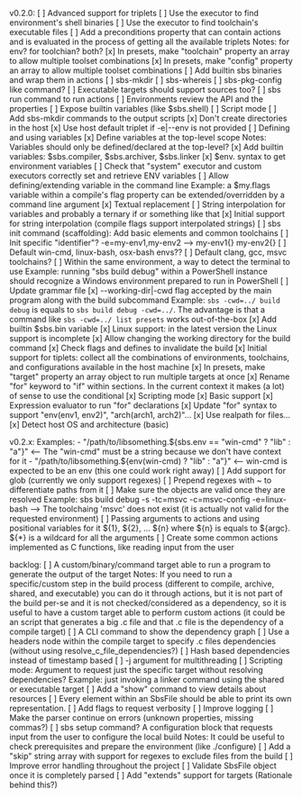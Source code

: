 v0.2.0:
    [ ] Advanced support for triplets
        [ ] Use the executor to find environment's shell binaries
        [ ] Use the executor to find toolchain's executable files
        [ ] Add a preconditions property that can contain actions and is evaluated in the process of getting all the available triplets
            Notes: for env? for toolchian? both?
        [x] In presets, make "toolchain" property an array to allow multiple toolset combinations
        [x] In presets, make "config" property an array to allow multiple toolset combinations
    [ ] Add builtin sbs binaries and wrap them in actions
        [ ] sbs-mkdir
        [ ] sbs-whereis
        [ ] sbs-pkg-config like command?
    [ ] Executable targets should support sources too?
    [ ] sbs run command to run actions
    [ ] Environments review the API and the properties
        [ ] Expose builtin variables (like $sbs.shell)
    [ ] Script mode
        [ ] Add sbs-mkdir commands to the output scripts
        [x] Don't create directories in the host
        [x] Use host default triplet if -e|--env is not provided
    [ ] Defining and using variables
        [x] Define variables at the top-level scope
            Notes: Variables should only be defined/declared at the top-level?
        [x] Add builtin variables: $sbs.compiler, $sbs.archiver, $sbs.linker
        [x] $env.<name> syntax to get environment variables
            [ ] Check that "system" executor and custom executors correctly set and retrieve ENV variables
        [ ] Allow defining/extending variable in the command line
            Example: a $my.flags variable within a compile's flag property can be extended/overridden by a command line argument
        [x] Textual replacement 
    [ ] String interpolation for variables and probably a ternary if or something like that
        [x] Initial support for string interpolation (compile flags support interpolated strings)
    [ ] sbs init command (scaffolding): Add basic elements and common toolchains
        [ ] Init specific "identifier"? -e=my-env1,my-env2 --> my-env1{} my-env2{}
        [ ] Default win-cmd, linux-bash, osx-bash envs??
        [ ] Default clang, gcc, msvc toolchains?
    [ ] Within the same environment, a way to detect the terminal to use
        Example: running "sbs build debug" within a PowerShell instance should recognize a Windows environment prepared to run in PowerShell
    [ ] Update grammar file
    [x] --working-dir|-cwd flag accepted by the main program along with the build subcommand
        Example: `sbs -cwd=../ build debug` is equals to `sbs build debug -cwd=../`. The advantage is that a command like
        `sbs -cwd=../ list presets` works out-of-the-box
    [x] Add builtin $sbs.bin variable
    [x] Linux support: in the latest version the Linux support is incomplete
    [x] Allow changing the working directory for the build command
    [x] Check flags and defines to invalidate the build
    [x] Initial support for tiplets: collect all the combinations of environments, toolchains, and configurations available in the host machine
    [x] In presets, make "target" property an array object to run multiple targets at once
    [x] Rename "for" keyword to "if" within sections. In the current context it makes (a lot) of sense to use the conditional
    [x] Scripting mode
        [x] Basic support
    [x] Expression evaluator to run "for" declarations
    [x] Update "for" syntax to support "env(env1, env2)", "arch(arch1, arch2)"...
    [x] Use realpath for files...
    [x] Detect host OS and architecture (basic)

v0.2.x:
        Examples: 
            - "/path/to/libsomething.${sbs.env == "win-cmd" ? "lib" : "a"}" <-- The "win-cmd" must be a string because we don't have context for it
            - "/path/to/libsomething.${env(win-cmd) ? "lib" : "a"}" <-- win-cmd is expected to be an env (this one could work right away)
    [ ] Add support for glob (currently we only support regexes)
        [ ] Prepend regexes with ~ to differentiate paths from it
    [ ] Make sure the objects are valid once they are resolved 
        Example: sbs build debug -s -tc=msvc -c=msvc-config -e=linux-bash --> The toolchaing 'msvc' does not exist (it is actually not valid for the requested environment)
    [ ] Passing arguments to actions and using positional variables for it ${1}, ${2}, ... ${n} where ${n} is equals to ${argc}. ${*} is a wildcard for all the arguments
        [ ] Create some common actions implemented as C functions, like reading input from the user

backlog:
    [ ] A custom/binary/command target able to run a program to generate the output of the target
        Notes: If you need to run a specific/custom step in the build process (different to compile, archive, shared, and executable) you can do it through actions, 
        but it is not part of the build per-se and it is not checked/considered as a dependency, so it is useful to have a custom target able to perform custom actions
        (it could be an script that generates a big .c file and that .c file is the dependency of a compile target)
    [ ] A CLI command to show the dependency graph
    [ ] Use a headers node within the compile target to specify .c files dependencies (without using resolve_c_file_dependencies?)
    [ ] Hash based dependencies instead of timestamp based
    [ ] -j argument for multithreading
    [ ] Scripting mode: Argument to request just the specific target without resolving dependencies?
        Example: just invoking a linker command using the shared or executable target
    [ ] Add a "show" command to view details about resources
        [ ] Every element within an SbsFile should be able to print its own representation.
    [ ] Add flags to request verbosity
        [ ] Improve logging
        [ ] Make the parser continue on errors (unknown properties, missing commas?)
    [ ] sbs setup command? A configuration block that requests input from the user to configure the local build
        Notes: It could be useful to check prerequisites and prepare the environment (like ./configure)
    [ ] Add a "skip" string array with support for regexes to exclude files from the build
    [ ] Improve error handling throughout the project
    [ ] Validate SbsFile object once it is completely parsed
    [ ] Add "extends" support for targets (Rationale behind this?)